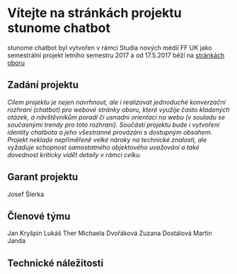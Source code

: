 # Vítejte na stránkách projektu stunome chatbot

stunome chatbot byl vytvořen v rámci Studia nových médií FF UK jako semestrální projekt letního semestru 2017 a od 17.5.2017 běží na [stránkách oboru](http://novamedia.ff.cuni.cz/)

## Zadání projektu

_Cílem projektu je nejen navrhnout, ale i realizovat jednoduché konverzační rozhraní (chatbot) pro webové stránky oboru, které využije často kladených otázek, a návštěvníkům poradí či usnadní orientaci na webu (v souladu se současnými trendy pro toto rozhraní). Součástí projektu bude i vytvoření identity chatbota a jeho všestranné provázání s dostupným obsahem. Projekt neklade nepřiměřeně velké nároky na technické znalosti, ale vyžaduje schopnost samostatného objektového uvažování a také dovednost kriticky vidět detaily v rámci celku._

## Garant projektu

Josef Šlerka

## Členové týmu

Jan Kryšpín
Lukáš Ther
Michaela Dvořáková
Zuzana Dostálová
Martin Janda

## Technické náležitosti
